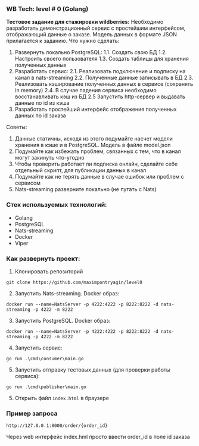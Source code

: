### WB Tech: level # 0 (Golang)
**Тестовое задание для стажировки wildberries:**
Необходимо разработать демонстрационный сервис с простейшим интерфейсом,
отображающий данные о заказе. Модель данных в формате JSON прилагается к
заданию.
Что нужно сделать:
1. Развернуть локально PostgreSQL:
    1.1. Создать свою БД
    1.2. Настроить своего пользователя
    1.3. Создать таблицы для хранения полученных данных
2. Разработать сервис:
    2.1. Реализовать подключение и подписку на канал в nats-streaming
    2.2. Полученные данные записывать в БД
    2.3. Реализовать кэширование полученных данных в сервисе (сохранять in
    memory)
    2.4. В случае падения сервиса необходимо восстанавливать кэш из БД
    2.5 Запустить http-сервер и выдавать данные по id из кэша
3. Разработать простейший интерфейс отображения полученных данных по id
заказа

Советы:
1. Данные статичны, исходя из этого подумайте насчет модели хранения в кэше и
в PostgreSQL. Модель в файле model.json
2. Подумайте как избежать проблем, связанных с тем, что в канал могут закинуть
что-угодно
3. Чтобы проверить работает ли подписка онлайн, сделайте себе отдельный
скрипт, для публикации данных в канал
4. Подумайте как не терять данные в случае ошибок или проблем с сервисом
5. Nats-streaming разверните локально (не путать с Nats)

### Стек используемых технологий:
* Golang
* PostgreSQL
* Nats-streaming
* Docker
* Viper

### Как развернуть проект:
1. Клонировать репозиторий
```
git clone https://github.com/maximpontryagin/level0
```
2. Запустить Nats-streaming. Docker образ:
```
docker run --name=NatsServer -p 4222:4222 -p 8222:8222 -d nats-streaming -p 4222 -m 8222
```
3. Запустить PostgreSQL. Docker образ:
```
docker run --name=NatsServer -p 4222:4222 -p 8222:8222 -d nats-streaming -p 4222 -m 8222
```
4. Запустить сервис:
```
go run .\cmd\consumer\main.go
```
5. Запустить отправку тестовых данных (для проверки работы сервиса):
```
go run .\cmd\publisher\main.go
```
5. Открыть файл `index.html` в браузере

### Пример запроса
```
http://127.0.0.1:8000/order/{order_id}
```
Через web интерфейс index.hml просто ввести order_id в поле id заказа